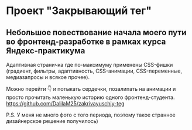 # Проект "Закрывающий тег"
## Небольшое повествование начала моего пути во фронтенд-разработке в рамках курса Яндекс-практикума
Адаптивная страничка где по-максимуму применены CSS-фишки (градиент, фильтры, адаптивность, CSS-анимации, CSS-переменные, медиазапросы и всякое прочее).

Можно перейти 👇 и потыкать сердечки, позалипать на анимации и просто прочитать маленькую историю одного фронтенд-студента.
https://github.com/DalilaM25/zakrivayuschiy-teg

P.S. У меня не много фото с того периода, поэтому такое странное дизайнерское решение получилось)
